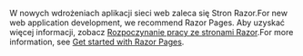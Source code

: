 <span data-ttu-id="b6759-101">W nowych wdrożeniach aplikacji sieci web zaleca się Stron Razor.</span><span class="sxs-lookup"><span data-stu-id="b6759-101">For new web application development, we recommend Razor Pages.</span></span> <span data-ttu-id="b6759-102">Aby uzyskać więcej informacji, zobacz [Rozpoczynanie pracy ze stronami Razor](/aspnet/core/tutorials/razor-pages/razor-pages-start).</span><span class="sxs-lookup"><span data-stu-id="b6759-102">For more information, see [Get started with Razor Pages](/aspnet/core/tutorials/razor-pages/razor-pages-start).</span></span>
